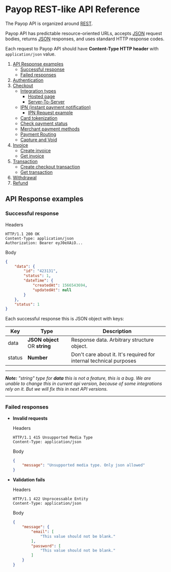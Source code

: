 # Payop REST-like API Reference

The Payop API is organized around [REST](http://en.wikipedia.org/wiki/Representational_State_Transfer).

Payop API has predictable resource-oriented URLs, accepts [JSON](http://www.json.org/) request bodies,
 returns [JSON](http://www.json.org/) responses, and uses standard HTTP response codes.

Each request to Payop API should have **Content-Type HTTP header** with `application/json` value.

1. [API Response examples](#api-response-examples)
    * [Successful response](#successful-response)
    * [Failed responses](#failed-responses)
1. [Authentication](authentication.md)
1. [Checkout](Checkout/checkout.md)
    * [Integration types](Checkout/checkout.md#integration-types)
        * [Hosted page](Checkout/hostedPage.md)
        * [Server-To-Server](Checkout/serverToServer.md)
    * [IPN (instant payment notification)](Checkout/checkout.md#ipn)
        * [IPN Request example](Checkout/checkout.md#ipn-request-example)
    * [Card tokenization](Checkout/createCardToken.md)
    * [Check payment status](Checkout/checkInvoiceStatus.md)
    * [Merchant payment methods](Checkout/getMerchantPaymentMethods.md)
    * [Payment Routing](Checkout/paymentRouting.md)
    * [Capture and Void](Checkout/captureVoid.md)
1. [Invoice](Invoice/getInvoice.md)
    * [Create invoice](Invoice/createInvoice.md)
    * [Get invoice](Invoice/getInvoice.md)
1. [Transaction](Transaction/getTransaction.md)
    * [Create checkout transaction](Transaction/createCheckoutTransaction.md)
    * [Get transaction](Transaction/getTransaction.md)
1. [Withdrawal](withdrawal.md)
1. [Refund](refund.md)



## API Response examples

### Successful response

Headers
```
HTTP/1.1 200 OK
Content-Type: application/json
Authorization: Bearer eyJ0eXAiO...
```
Body
```json
{
    "data": {
        "id": "423131",
        "status": 1,
        "dateTime": {
            "createdAt": 1566543694,
            "updatedAt": null
        }
    },
    "status": 1
}
```
Each successful response this is JSON object with keys:   

Key       | Type                              | Description                                                        |
----------|-----------------------------------|--------------------------------------------------------------------| 
data      | **JSON object** OR **string**     | Response data. Arbitrary structure object.                         |
status    | **Number**                        | Don't care about it. It's required for internal technical purposes |

----
***Note:** "string" type for **data** this is not a feature, this is a bug.
  We are unable to change this in current api version, because of some integrations rely on it.
  But we will fix this in next API versions.*

----

### Failed responses

* **Invalid requests**
    
    Headers
    ```
    HTTP/1.1 415 Unsupported Media Type
    Content-Type: application/json
    ```
    Body
    ```json
    {
        "message": "Unsupported media type. Only json allowed"
    }
    ```

* **Validation fails**

    Headers
    ```
    HTTP/1.1 422 Unprocessable Entity
    Content-Type: application/json
    ```
    Body
    ```json
    {
        "message": {
            "email": [
                "This value should not be blank."
            ],
            "password": [
                "This value should not be blank."
            ]
        }
    }
    ```

